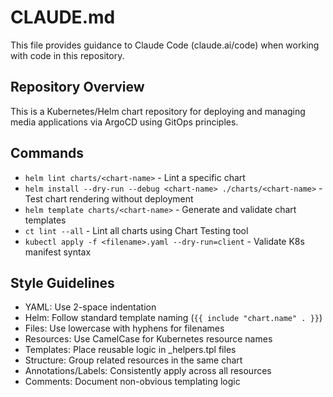 # CLAUDE.md

This file provides guidance to Claude Code (claude.ai/code) when working with code in this repository.

## Repository Overview
This is a Kubernetes/Helm chart repository for deploying and managing media applications via ArgoCD using GitOps principles.

## Commands
- `helm lint charts/<chart-name>` - Lint a specific chart
- `helm install --dry-run --debug <chart-name> ./charts/<chart-name>` - Test chart rendering without deployment
- `helm template charts/<chart-name>` - Generate and validate chart templates
- `ct lint --all` - Lint all charts using Chart Testing tool
- `kubectl apply -f <filename>.yaml --dry-run=client` - Validate K8s manifest syntax

## Style Guidelines
- YAML: Use 2-space indentation
- Helm: Follow standard template naming (`{{ include "chart.name" . }}`)
- Files: Use lowercase with hyphens for filenames
- Resources: Use CamelCase for Kubernetes resource names
- Templates: Place reusable logic in _helpers.tpl files
- Structure: Group related resources in the same chart
- Annotations/Labels: Consistently apply across all resources
- Comments: Document non-obvious templating logic